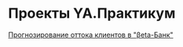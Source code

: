 # Проекты YA.Практикум

[Прогнозирование оттока клиентов в "βeta-Банк"](https://github.com/Alefair/ya_git/tree/master/Beta_Bank)
